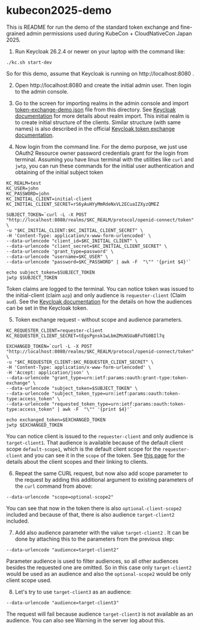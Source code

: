 # kubecon2025-demo

This is README for run the demo of the standard token exchange and fine-grained admin permissions used during KubeCon + CloudNativeCon Japan 2025.

1) Run Keycloak 26.2.4 or newer on your laptop with the command like:

```
./kc.sh start-dev
```

So for this demo, assume that Keycloak is running on http://localhost:8080 .

2) Open http://localhost:8080 and create the initial admin user. Then login to the admin console.

3) Go to the screen for importing realms in the admin console and import [token-exchange-demo.json](token-exchange-demo.json) file from this directory. See [Keycloak documentation](https://www.keycloak.org/server/importExport#_importing_and_exporting_by_using_the_admin_console) for more details about realm import. This initial realm is to create initial structure of the clients. Similar structure (with same names) is also described in the official [Keycloak token exchange documentation](https://www.keycloak.org/securing-apps/token-exchange#_standard-token-exchange-flow).

4) Now login from the command line. For the demo purpose, we just use OAuth2 Resource owner password credentials grant for the login from terminal. Assuming you have linux terminal with the utilities like `curl` and `jwtp`, you can run these commands for the initial user authentication and obtaining of the initial subject token

```
KC_REALM=test
KC_USER=john
KC_PASSWORD=john
KC_INITIAL_CLIENT=initial-client
KC_INITIAL_CLIENT_SECRET=rS6yAuHYyMmRdeNxVL2ECuaIZXyzQMEZ

SUBJECT_TOKEN=`curl -L -X POST "http://localhost:8080/realms/$KC_REALM/protocol/openid-connect/token" \
-u "$KC_INITIAL_CLIENT:$KC_INITIAL_CLIENT_SECRET" \
-H 'Content-Type: application/x-www-form-urlencoded' \
--data-urlencode "client_id=$KC_INITIAL_CLIENT" \
--data-urlencode "client_secret=$KC_INITIAL_CLIENT_SECRET" \
--data-urlencode 'grant_type=password' \
--data-urlencode "username=$KC_USER" \
--data-urlencode "password=$KC_PASSWORD" | awk -F  "\"" '{print $4}'`

echo subject_token=$SUBJECT_TOKEN
jwtp $SUBJECT_TOKEN
```

Token claims are logged to the terminal. You can notice token was issued to the initial-client (claim `azp`) and only audience is `requester-client` (Claim `aud`). See the [Keycloak documentation](https://www.keycloak.org/docs/latest/server_admin/index.html#audience-support) for the details on how the audiences can be set in the Keycloak token.

5) Token exchange request - without scope and audience parameters. 

```
KC_REQUESTER_CLIENT=requester-client
KC_REQUESTER_CLIENT_SECRET=tEgsPgnsk1wLbmZMsNSUaBFuTG0BIl7q

EXCHANGED_TOKEN=`curl -L -X POST "http://localhost:8080/realms/$KC_REALM/protocol/openid-connect/token" \
-u "$KC_REQUESTER_CLIENT:$KC_REQUESTER_CLIENT_SECRET" \
-H 'Content-Type: application/x-www-form-urlencoded' \
-H 'Accept: application/json' \
--data-urlencode "grant_type=urn:ietf:params:oauth:grant-type:token-exchange" \
--data-urlencode "subject_token=$SUBJECT_TOKEN" \
--data-urlencode "subject_token_type=urn:ietf:params:oauth:token-type:access_token" \
--data-urlencode "requested_token_type=urn:ietf:params:oauth:token-type:access_token" | awk -F  "\"" '{print $4}'`

echo exchanged_token=$EXCHANGED_TOKEN
jwtp $EXCHANGED_TOKEN
```

You can notice client is issued to the `requester-client` and only audience is `target-client1`. That audience is available because of the default client scope `default-scope1`, which is the default client scope for the `requester-client` and you can see it in the `scope` of the token. See [this page](https://www.keycloak.org/docs/latest/server_admin/index.html#_client_scopes_linking) for the details about the client scopes and their linking to clients.



6) Repeat the same CURL request, but now also add scope parameter to the request by adding this additional argument to existing parameters of the `curl` command from above:
```
--data-urlencode "scope=optional-scope2"
```

You can see that now in the token there is also `optional-client-scope2` included and because of that, there is also audience `target-client2` included.


7) Add also audience parameter with the value `target-client2` . It can be done by attaching this to the parameters from the previous step:
```
--data-urlencode "audience=target-client2"
```

Parameter audience is used to filter audiences, so all other audiences besides the requested one are omitted. So in this case only `target-client2` would be used as an audience and also the `optional-scope2` would be only client scope used.

8) Let's try to use `target-client3` as an audience:
```
--data-urlencode "audience=target-client3"
```

The request will fail because audience `target-client3` is not available as an audience. You can also see Warning in the server log about this.


